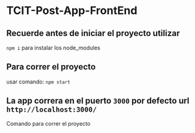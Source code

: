 # TCIT-Post-App-FrontEnd

## Recuerde antes de iniciar el proyecto utilizar
`npm i` para instalar los node_modules

## Para correr el proyecto
usar comando: `npm start`

## La app correra en el puerto `3000` por defecto url `http://localhost:3000/`
Comando para correr el proyecto
